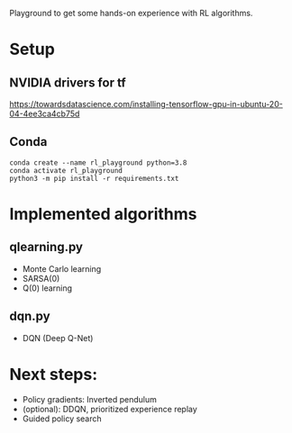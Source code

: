 Playground to get some hands-on experience with RL algorithms.
# Setup
## NVIDIA drivers for tf
https://towardsdatascience.com/installing-tensorflow-gpu-in-ubuntu-20-04-4ee3ca4cb75d

## Conda
```
conda create --name rl_playground python=3.8
conda activate rl_playground
python3 -m pip install -r requirements.txt

```

# Implemented algorithms
## qlearning.py
- Monte Carlo learning
- SARSA(0)
- Q(0) learning
## dqn.py
- DQN (Deep Q-Net)

# Next steps:
- Policy gradients: Inverted pendulum
- (optional): DDQN, prioritized experience replay
- Guided policy search
